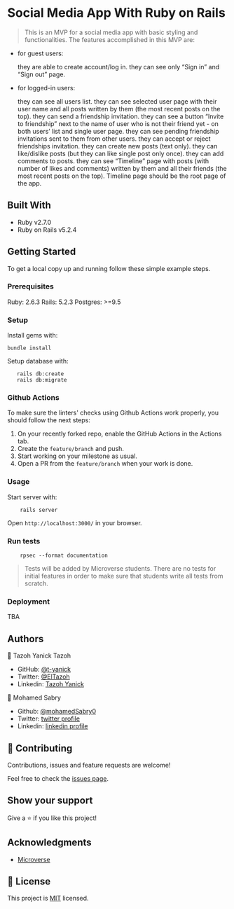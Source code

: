 # Social Media App With Ruby on Rails

> This is an MVP for a social media app with basic styling and functionalities.
The features accomplished in this MVP are:
- for guest users:

    they are able to create account/log in.
    they can see only “Sign in” and “Sign out” page.

- for logged-in users:

    they can see all users list.
    they can see selected user page with their user name and all posts written by them (the most recent posts on the top).
    they can send a friendship invitation.
    they can see a button “Invite to friendship” next to the name of user who is not their friend yet - on both users’ list and single user page.
    they can see pending friendship invitations sent to them from other users.
    they can accept or reject friendships invitation.
    they can create new posts (text only).
    they can like/dislike posts (but they can like single post only once).
    they can add comments to posts.
    they can see “Timeline” page with posts (with number of likes and comments) written by them and all their friends (the most recent posts on the top).
    Timeline page should be the root page of the app.


## Built With

- Ruby v2.7.0
- Ruby on Rails v5.2.4


## Getting Started

To get a local copy up and running follow these simple example steps.

### Prerequisites

Ruby: 2.6.3
Rails: 5.2.3
Postgres: >=9.5

### Setup

Install gems with:

```
bundle install
```

Setup database with:

```
   rails db:create
   rails db:migrate
```

### Github Actions

To make sure the linters' checks using Github Actions work properly, you should follow the next steps:

1. On your recently forked repo, enable the GitHub Actions in the Actions tab.
2. Create the `feature/branch` and push.
3. Start working on your milestone as usual.
4. Open a PR from the `feature/branch` when your work is done.


### Usage

Start server with:

```
    rails server
```

Open `http://localhost:3000/` in your browser.

### Run tests

```
    rpsec --format documentation
```

> Tests will be added by Microverse students. There are no tests for initial features in order to make sure that students write all tests from scratch.

### Deployment

TBA

## Authors

👤 Tazoh Yanick Tazoh

- GitHub: [@t-yanick](https://github.com/t-yanick)
- Twitter: [@ElTazoh](https://twitter.com/ElTazoh)
- Linkedin: [Tazoh Yanick](https://linkedin.com/in/tazoh-yanick-5a978764)

👤 Mohamed Sabry

- Github: [@mohamedSabry0](https://github.com/mohamedSabry0)
- Twitter: [twitter profile](https://twitter.com/mohsmh0)
- Linkedin: [linkedin profile](https://www.linkedin.com/in/mohamed-sabry0/)


## 🤝 Contributing

Contributions, issues and feature requests are welcome!

Feel free to check the [issues page](issues/).

## Show your support

Give a ⭐️ if you like this project!

## Acknowledgments

- [Microverse](https://www.microverse.org/)

## 📝 License

This project is [MIT]() licensed.


